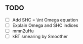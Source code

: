 ## TODO
- [ ] Add SHC = \int Omega equation
- [ ] Explain Omega and SHC indices
- [ ] mmn2uHu
- [ ] kBT smearing by Smoother 
